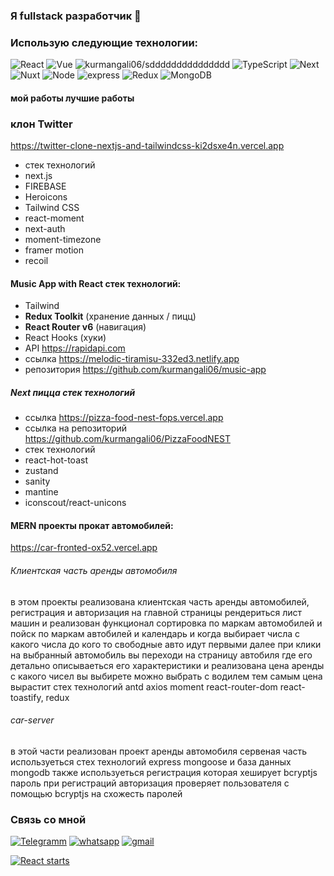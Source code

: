 ### Я fullstack разработчик 👋


### Использую следующие технологии:
![React](https://img.shields.io/badge/-React-090909??style=for-the-badge&logo=react)
![Vue](https://img.shields.io/badge/-Vue-090909??style=for-the-badge&logo=vue)
![kurmangali06/sddddddddddddddd](https://img.shields.io/badge/-Javascript-000??style=for-the-badge&logo=JavaScript)
![TypeScript](https://img.shields.io/badge/-TypeScript-090909??style=for-the-badge&logo=TypeScript)
![Next](https://img.shields.io/badge/-Next-090909??style=for-the-badge&logo=Next.js)
![Nuxt](https://img.shields.io/badge/-Nuxt-090909??style=for-the-badge&logo=Nuxt.js)
![Node](https://img.shields.io/badge/-Node-090909??style=for-the-badge&logo=Node.js)
![express](https://img.shields.io/badge/-express-090909??style=for-the-badge&logo=express)
![Redux](https://img.shields.io/badge/-Redux-090909??style=for-the-badge&logo=Redux)
![MongoDB](https://img.shields.io/badge/-MongoDB-090909??style=for-the-badge&logo=MongoDB)


#### мой работы лучшие работы

### клон Twitter 
https://twitter-clone-nextjs-and-tailwindcss-ki2dsxe4n.vercel.app

- cтек технологий
- next.js
- FIREBASE
- Heroicons
- Tailwind CSS
- react-moment
- next-auth
- moment-timezone
- framer motion
- recoil

####  Music App with React стек технологий:
- Tailwind
- **Redux Toolkit** (хранение данных / пицц)
- **React Router v6** (навигация)
- React Hooks (хуки)
- API https://rapidapi.com
- ссылка https://melodic-tiramisu-332ed3.netlify.app
- репозитория https://github.com/kurmangali06/music-app

##### Next  пицца стек технологий
- ссылка https://pizza-food-nest-fops.vercel.app
- ссылка на репозиторий https://github.com/kurmangali06/PizzaFoodNEST
- стек технологий
- react-hot-toast
- zustand
- sanity
- mantine
- iconscout/react-unicons

#### MERN проекты прокат автомобилей:
https://car-fronted-ox52.vercel.app

###### Клиентская часть аренды автомобиля
в этом проекты реализована клиентская часть аренды автомобилей, регистрация и авторизация на главной страницы рендериться лист машин и реализован функционал сортировка по маркам автомобилей и пойск по маркам автобилей и календарь и когда выбирает числа с какого числа до кого то свободные авто идут первыми далее при клики на выбранный автомобиль вы переходи на страницу автобиля где его детально описываеться его характеристики и реализована цена аренды с какого чисел вы выбирете можно выбрать с водилем тем самым цена вырастит стех технологий
antd axios moment react-router-dom react-toastify, redux

###### car-server
в этой части реализован проект аренды автомобиля сервеная часть используеться стех технологий express mongoose и база данных mongodb также используеться регистрация которая хеширует bcryptjs пароль при регистраций авторизация проверяет пользователя с помощью bcryptjs на схожесть паролей
### Связь со мной
[![Telegramm](https://img.shields.io/badge/-Telegramm-090909??style=for-the-badge&logo=Telegram)](https://t.me/Kurmangali_kusainoff)
[![whatsapp](https://img.shields.io/badge/-whatsapp-090909??style=for-the-badge&logo=whatsapp)](https://wa.me/87021930368)
[![gmail](https://img.shields.io/badge/-gmail-090909??style=for-the-badge&logo=gmail)](https://mail.google.com/mail/u/0/#inbox)

[![React starts](https://github-readme-stats.vercel.app/api?username=kurmangali06)](https://github-readme-stats)
